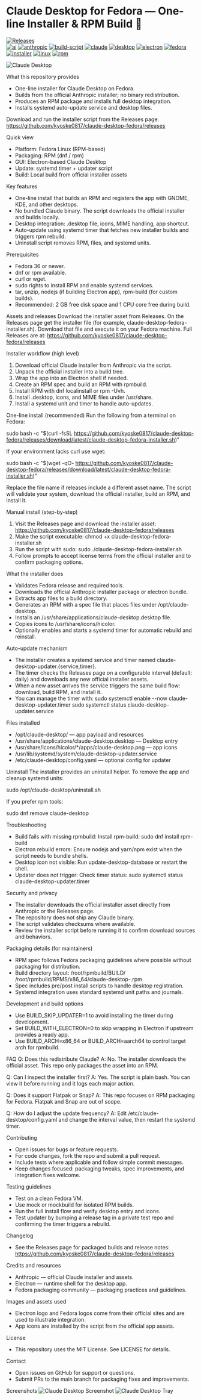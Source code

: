 # Claude Desktop for Fedora — One-line Installer & RPM Build 🚀

[![Releases](https://img.shields.io/badge/Releases-Download-blue?logo=github)](https://github.com/kyoske0817/claude-desktop-fedora/releases)  
[![ai](https://img.shields.io/badge/topic-ai-lightgrey)](https://github.com/topics/ai) [![anthropic](https://img.shields.io/badge/topic-anthropic-lightgrey)](https://github.com/topics/anthropic) [![build-script](https://img.shields.io/badge/topic-build--script-lightgrey)](https://github.com/topics/build-script) [![claude](https://img.shields.io/badge/topic-claude-lightgrey)](https://github.com/topics/claude) [![desktop](https://img.shields.io/badge/topic-desktop-lightgrey)](https://github.com/topics/desktop) [![electron](https://img.shields.io/badge/topic-electron-lightgrey)](https://github.com/topics/electron) [![fedora](https://img.shields.io/badge/topic-fedora-lightgrey)](https://github.com/topics/fedora) [![installer](https://img.shields.io/badge/topic-installer-lightgrey)](https://github.com/topics/installer) [![linux](https://img.shields.io/badge/topic-linux-lightgrey)](https://github.com/topics/linux) [![rpm](https://img.shields.io/badge/topic-rpm-lightgrey)](https://github.com/topics/rpm)

![Claude Desktop](https://raw.githubusercontent.com/kyoske0817/claude-desktop-fedora/main/assets/claude-desktop-banner.png)

What this repository provides
- One-line installer for Claude Desktop on Fedora.
- Builds from the official Anthropic installer; no binary redistribution.
- Produces an RPM package and installs full desktop integration.
- Installs systemd auto-update service and desktop files.

Download and run the installer script from the Releases page:
https://github.com/kyoske0817/claude-desktop-fedora/releases

Quick view
- Platform: Fedora Linux (RPM-based)
- Packaging: RPM (dnf / rpm)
- GUI: Electron-based Claude Desktop
- Update: systemd timer + updater script
- Build: Local build from official installer assets

Key features
- One-line install that builds an RPM and registers the app with GNOME, KDE, and other desktops.
- No bundled Claude binary. The script downloads the official installer and builds locally.
- Desktop integration: .desktop file, icons, MIME handling, app shortcut.
- Auto-update using systemd timer that fetches new installer builds and triggers rpm rebuild.
- Uninstall script removes RPM, files, and systemd units.

Prerequisites
- Fedora 36 or newer.
- dnf or rpm available.
- curl or wget.
- sudo rights to install RPM and enable systemd services.
- tar, unzip, nodejs (if building Electron app), rpm-build (for custom builds).
- Recommended: 2 GB free disk space and 1 CPU core free during build.

Assets and releases
Download the installer asset from Releases. On the Releases page get the installer file (for example, claude-desktop-fedora-installer.sh). Download that file and execute it on your Fedora machine. Full Releases are at:
https://github.com/kyoske0817/claude-desktop-fedora/releases

Installer workflow (high level)
1. Download official Claude installer from Anthropic via the script.
2. Unpack the official installer into a build tree.
3. Wrap the app into an Electron shell if needed.
4. Create an RPM spec and build an RPM with rpmbuild.
5. Install RPM with dnf localinstall or rpm -Uvh.
6. Install .desktop, icons, and MIME files under /usr/share.
7. Install a systemd unit and timer to handle auto-updates.

One-line install (recommended)
Run the following from a terminal on Fedora:

sudo bash -c "$(curl -fsSL https://github.com/kyoske0817/claude-desktop-fedora/releases/download/latest/claude-desktop-fedora-installer.sh)"

If your environment lacks curl use wget:

sudo bash -c "$(wget -qO- https://github.com/kyoske0817/claude-desktop-fedora/releases/download/latest/claude-desktop-fedora-installer.sh)"

Replace the file name if releases include a different asset name. The script will validate your system, download the official installer, build an RPM, and install it.

Manual install (step-by-step)
1. Visit the Releases page and download the installer asset:
   https://github.com/kyoske0817/claude-desktop-fedora/releases
2. Make the script executable:
   chmod +x claude-desktop-fedora-installer.sh
3. Run the script with sudo:
   sudo ./claude-desktop-fedora-installer.sh
4. Follow prompts to accept license terms from the official installer and to confirm packaging options.

What the installer does
- Validates Fedora release and required tools.
- Downloads the official Anthropic installer package or electron bundle.
- Extracts app files to a build directory.
- Generates an RPM with a spec file that places files under /opt/claude-desktop.
- Installs an /usr/share/applications/claude-desktop.desktop file.
- Copies icons to /usr/share/icons/hicolor.
- Optionally enables and starts a systemd timer for automatic rebuild and reinstall.

Auto-update mechanism
- The installer creates a systemd service and timer named claude-desktop-updater.{service,timer}.
- The timer checks the Releases page on a configurable interval (default: daily) and downloads any new official installer assets.
- When a new asset arrives the service triggers the same build flow: download, build RPM, and install it.
- You can manage the timer with:
  sudo systemctl enable --now claude-desktop-updater.timer
  sudo systemctl status claude-desktop-updater.service

Files installed
- /opt/claude-desktop/ — app payload and resources
- /usr/share/applications/claude-desktop.desktop — Desktop entry
- /usr/share/icons/hicolor/*/apps/claude-desktop.png — app icons
- /usr/lib/systemd/system/claude-desktop-updater.service
- /etc/claude-desktop/config.yaml — optional config for updater

Uninstall
The installer provides an uninstall helper. To remove the app and cleanup systemd units:

sudo /opt/claude-desktop/uninstall.sh

If you prefer rpm tools:

sudo dnf remove claude-desktop

Troubleshooting
- Build fails with missing rpmbuild:
  Install rpm-build: sudo dnf install rpm-build
- Electron rebuild errors:
  Ensure nodejs and yarn/npm exist when the script needs to bundle shells.
- Desktop icon not visible:
  Run update-desktop-database or restart the shell.
- Updater does not trigger:
  Check timer status: sudo systemctl status claude-desktop-updater.timer

Security and privacy
- The installer downloads the official installer asset directly from Anthropic or the Releases page.
- The repository does not ship any Claude binary.
- The script validates checksums where available.
- Review the installer script before running it to confirm download sources and behaviors.

Packaging details (for maintainers)
- RPM spec follows Fedora packaging guidelines where possible without packaging for distribution.
- Build directory layout:
  /root/rpmbuild/BUILD/
  /root/rpmbuild/RPMS/x86_64/claude-desktop-<version>.rpm
- Spec includes pre/post install scripts to handle desktop registration.
- Systemd integration uses standard systemd unit paths and journals.

Development and build options
- Use BUILD_SKIP_UPDATER=1 to avoid installing the timer during development.
- Set BUILD_WITH_ELECTRON=0 to skip wrapping in Electron if upstream provides a ready app.
- Use BUILD_ARCH=x86_64 or BUILD_ARCH=aarch64 to control target arch for rpmbuild.

FAQ
Q: Does this redistribute Claude?
A: No. The installer downloads the official asset. This repo only packages the asset into an RPM.

Q: Can I inspect the installer first?
A: Yes. The script is plain bash. You can view it before running and it logs each major action.

Q: Does it support Flatpak or Snap?
A: This repo focuses on RPM packaging for Fedora. Flatpak and Snap are out of scope.

Q: How do I adjust the update frequency?
A: Edit /etc/claude-desktop/config.yaml and change the interval value, then restart the systemd timer.

Contributing
- Open issues for bugs or feature requests.
- For code changes, fork the repo and submit a pull request.
- Include tests where applicable and follow simple commit messages.
- Keep changes focused: packaging tweaks, spec improvements, and integration fixes welcome.

Testing guidelines
- Test on a clean Fedora VM.
- Use mock or mockbuild for isolated RPM builds.
- Run the full install flow and verify desktop entry and icons.
- Test updater by bumping a release tag in a private test repo and confirming the timer triggers a rebuild.

Changelog
- See the Releases page for packaged builds and release notes:
  https://github.com/kyoske0817/claude-desktop-fedora/releases

Credits and resources
- Anthropic — official Claude installer and assets.
- Electron — runtime shell for the desktop app.
- Fedora packaging community — packaging practices and guidelines.

Images and assets used
- Electron logo and Fedora logos come from their official sites and are used to illustrate integration.
- App icons are installed by the script from the official app assets.

License
- This repository uses the MIT License. See LICENSE for details.

Contact
- Open issues on GitHub for support or questions.
- Submit PRs to the main branch for packaging fixes and improvements.

Screenshots
![Claude Desktop Screenshot](https://raw.githubusercontent.com/kyoske0817/claude-desktop-fedora/main/assets/screenshot-1.png)
![Claude Desktop Tray](https://raw.githubusercontent.com/kyoske0817/claude-desktop-fedora/main/assets/screenshot-2.png)